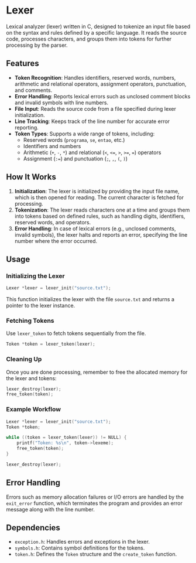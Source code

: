 # Lexer

Lexical analyzer (lexer) written in C, designed to tokenize an input file based on the syntax and rules defined by a specific language. It reads the source code, processes characters, and groups them into tokens for further processing by the parser.

## Features

- **Token Recognition**: Handles identifiers, reserved words, numbers, arithmetic and relational operators, assignment operators, punctuation, and comments.
- **Error Handling**: Reports lexical errors such as unclosed comment blocks and invalid symbols with line numbers.
- **File Input**: Reads the source code from a file specified during lexer initialization.
- **Line Tracking**: Keeps track of the line number for accurate error reporting.
- **Token Types**: Supports a wide range of tokens, including:
  - Reserved words (`programa`, `se`, `entao`, etc.)
  - Identifiers and numbers
  - Arithmetic (`+`, `-`, `*`) and relational (`<`, `<=`, `>`, `>=`, `=`) operators
  - Assignment (`:=`) and punctuation (`;`, `,`, `(`, `)`)

## How It Works

1. **Initialization**: The lexer is initialized by providing the input file name, which is then opened for reading. The current character is fetched for processing.
2. **Tokenization**: The lexer reads characters one at a time and groups them into tokens based on defined rules, such as handling digits, identifiers, reserved words, and operators.
3. **Error Handling**: In case of lexical errors (e.g., unclosed comments, invalid symbols), the lexer halts and reports an error, specifying the line number where the error occurred.

## Usage

### Initializing the Lexer

```c
Lexer *lexer = lexer_init("source.txt");
```

This function initializes the lexer with the file `source.txt` and returns a pointer to the lexer instance.

### Fetching Tokens

Use `lexer_token` to fetch tokens sequentially from the file.

```c
Token *token = lexer_token(lexer);
```

### Cleaning Up

Once you are done processing, remember to free the allocated memory for the lexer and tokens:

```c
lexer_destroy(lexer);
free_token(token);
```

### Example Workflow

```c
Lexer *lexer = lexer_init("source.txt");
Token *token;

while ((token = lexer_token(lexer)) != NULL) {
    printf("Token: %s\n", token->lexeme);
    free_token(token);
}

lexer_destroy(lexer);
```

## Error Handling

Errors such as memory allocation failures or I/O errors are handled by the `exit_error` function, which terminates the program and provides an error message along with the line number.

## Dependencies

- `exception.h`: Handles errors and exceptions in the lexer.
- `symbols.h`: Contains symbol definitions for the tokens.
- `token.h`: Defines the `Token` structure and the `create_token` function.
